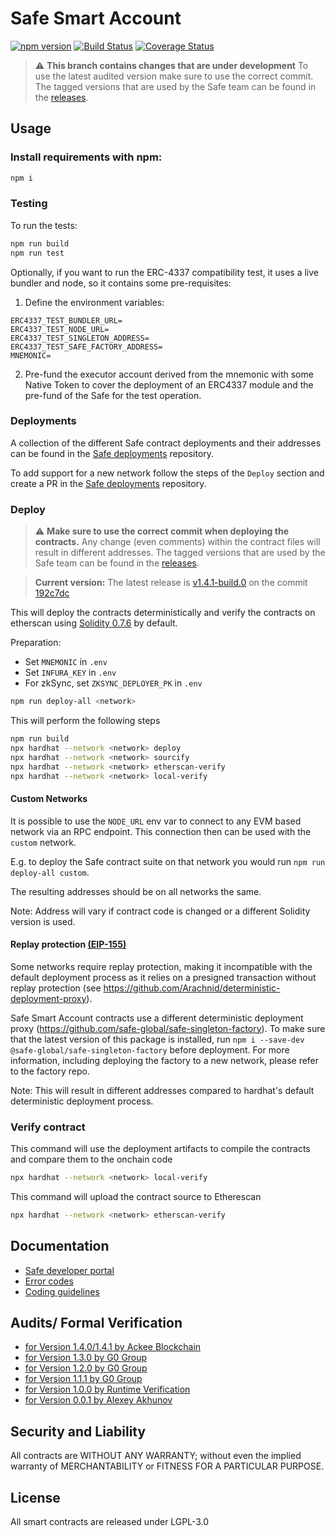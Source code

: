 Safe Smart Account
==============

[![npm version](https://badge.fury.io/js/%40safe-global%2Fsafe-smart-account.svg)](https://badge.fury.io/js/%40safe-global%2Fsafe-smart-account)
[![Build Status](https://github.com/safe-global/safe-smart-account/workflows/safe-smart-account/badge.svg?branch=main)](https://github.com/safe-global/safe-smart-account/actions)
[![Coverage Status](https://coveralls.io/repos/github/safe-global/safe-smart-account/badge.svg?branch=main)](https://coveralls.io/github/safe-global/safe-smart-account)

> :warning: **This branch contains changes that are under development** To use the latest audited version make sure to use the correct commit. The tagged versions that are used by the Safe team can be found in the [releases](https://github.com/safe-global/safe-smart-account/releases).

Usage
-----
### Install requirements with npm:

```bash
npm i
```

### Testing

To run the tests:

```bash
npm run build
npm run test
```

Optionally, if you want to run the ERC-4337 compatibility test, it uses a live bundler and node, so it contains some pre-requisites:

1. Define the environment variables:

```
ERC4337_TEST_BUNDLER_URL=
ERC4337_TEST_NODE_URL=
ERC4337_TEST_SINGLETON_ADDRESS=
ERC4337_TEST_SAFE_FACTORY_ADDRESS=
MNEMONIC=
```

2. Pre-fund the executor account derived from the mnemonic with some Native Token to cover the deployment of an ERC4337 module and the pre-fund of the Safe for the test operation.

### Deployments

A collection of the different Safe contract deployments and their addresses can be found in the [Safe deployments](https://github.com/safe-global/safe-deployments) repository.

To add support for a new network follow the steps of the ``Deploy`` section and create a PR in the [Safe deployments](https://github.com/safe-global/safe-deployments) repository. 

### Deploy

> :warning: **Make sure to use the correct commit when deploying the contracts.** Any change (even comments) within the contract files will result in different addresses. The tagged versions that are used by the Safe team can be found in the [releases](https://github.com/safe-global/safe-smart-account/releases).

> **Current version:** The latest release is [v1.4.1-build.0](https://github.com/safe-global/safe-smart-account/tree/v1.4.1-build.0) on the commit [192c7dc](https://github.com/safe-global/safe-smart-account/commit/192c7dc67290940fcbc75165522bb86a37187069)

This will deploy the contracts deterministically and verify the contracts on etherscan using [Solidity 0.7.6](https://github.com/ethereum/solidity/releases/tag/v0.7.6) by default.

Preparation:
- Set `MNEMONIC` in `.env`
- Set `INFURA_KEY` in `.env`
- For zkSync, set `ZKSYNC_DEPLOYER_PK` in `.env`

```bash
npm run deploy-all <network>
```

This will perform the following steps

```bash
npm run build
npx hardhat --network <network> deploy
npx hardhat --network <network> sourcify
npx hardhat --network <network> etherscan-verify
npx hardhat --network <network> local-verify
```

#### Custom Networks

It is possible to use the `NODE_URL` env var to connect to any EVM based network via an RPC endpoint. This connection then can be used with the `custom` network.

E.g. to deploy the Safe contract suite on that network you would run `npm run deploy-all custom`. 

The resulting addresses should be on all networks the same.

Note: Address will vary if contract code is changed or a different Solidity version is used.

#### Replay protection [(EIP-155)](https://eips.ethereum.org/EIPS/eip-155)
Some networks require replay protection, making it incompatible with the default deployment process as it relies on a presigned transaction without replay protection (see https://github.com/Arachnid/deterministic-deployment-proxy). 

Safe Smart Account contracts use a different deterministic deployment proxy (https://github.com/safe-global/safe-singleton-factory). To make sure that the latest version of this package is installed, run `npm i --save-dev @safe-global/safe-singleton-factory` before deployment. For more information, including deploying the factory to a new network, please refer to the factory repo.  

Note: This will result in different addresses compared to hardhat's default deterministic deployment process.

### Verify contract

This command will use the deployment artifacts to compile the contracts and compare them to the onchain code
```bash
npx hardhat --network <network> local-verify
```

This command will upload the contract source to Etherescan
```bash
npx hardhat --network <network> etherscan-verify
```

Documentation
-------------
- [Safe developer portal](http://docs.safe.global)
- [Error codes](docs/error_codes.md)
- [Coding guidelines](docs/guidelines.md)

Audits/ Formal Verification
---------
- [for Version 1.4.0/1.4.1 by Ackee Blockchain](docs/audit_1_4_0.md)
- [for Version 1.3.0 by G0 Group](docs/audit_1_3_0.md)
- [for Version 1.2.0 by G0 Group](docs/audit_1_2_0.md)
- [for Version 1.1.1 by G0 Group](docs/audit_1_1_1.md)
- [for Version 1.0.0 by Runtime Verification](docs/rv_1_0_0.md)
- [for Version 0.0.1 by Alexey Akhunov](docs/alexey_audit.md)

Security and Liability
----------------------
All contracts are WITHOUT ANY WARRANTY; without even the implied warranty of MERCHANTABILITY or FITNESS FOR A PARTICULAR PURPOSE.

License
-------
All smart contracts are released under LGPL-3.0

